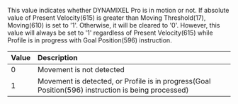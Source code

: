 This value indicates whether DYNAMIXEL Pro is in motion or not. If absolute value of Present Velocity(615) is greater than Moving Threshold(17), Moving(610) is set to '1'. Otherwise, it will be cleared to '0'. However, this value will always be set to '1' regardless of Present Velocity(615) while Profile is in progress with Goal Position(596) instruction.

| Value | Description     |
| :------------- | :------------- |
| 0 | Movement is not detected |
| 1 | Movement is detected, or Profile is in progress(Goal Position(596) instruction is being processed) |
